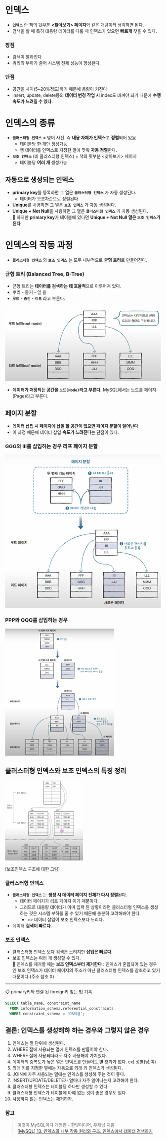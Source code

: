 # 인덱스
- **`인덱스`** 란 책의 뒷부분 **<찾아보기> 페이지**와 같은 개념이라 생각하면 된다.
- 검색을 할 때 특히 대용량 데이터를 다룰 때 인덱스가 있으면 **빠르게** 찾을 수 있다.

### 장점
- 검색이 빨라진다
- 쿼리의 부하가 줄어 시스템 전체 성능이 향상된다.

### 단점
- 공간을 차지(5~20%정도)하기 때문에 용량이 커진다
- insert, update, delete등의 **데이터 변경 작업 시** index도 바껴야 되기 때문에 **수행 속도가 느려질 수 있다.**

# 인덱스의 종류
- **`클러스터형 인덱스`** = 영어 사전. 즉 **내용 자체가 인덱스**고 **정렬**되어 있음
  - 테이블당 한 개만 생성가능
  - 행 데이터를 인덱스로 지정한 열에 맞춰 **자동 정렬**한다.
- **`보조 인덱스`** (비 클러스터형 인덱스) = 책의 뒷부분 <찾아보기> 페이지
  - 테이블당 **여러 개** 생성가능

## 자동으로 생성되는 인덱스
- **primary key**를 등록하면 그 열은 **`클러스터형 인덱스`** 가 자동 생성된다.
  - 데이터가 오름차순으로 정렬된다.
- **Unique**를 사용하면 그 열은 **`보조 인덱스`** 가 자동 생성된다.
- **Unique + Not Null**을 사용하면 그 열은 **`클러스터형 인덱스`** 가 자동 생성된다.<br/>
:mag_right: 하지만 **primary key**가 테이블에 있다면 **Unique + Not Null 열은 `보조 인덱스`가 된다**

# 인덱스의 작동 과정
- **`클러스터형 인덱스`** 와 **`보조 인덱스`** 는 모두 내부적으로 **균형 트리**로 만들어진다.

### 균형 트리 (Balanced Tree, B-Tree)
- 균형 트리는 **데이터를 검색하는 데 효율적**으로 이루어져 있다.
- 뿌리 - 줄기 - 잎 을
- **`루트`** - **`중간`** - **`리프`** 라고 부른다.
<img src="img/bTree1.png" />

- **데이터가 저장되는 공간을 `노드(Node)`라고 부른다.** MySQL에서는 노드를 페이지(Page)라고 부른다.
## 페이지 분할
- **데이터 삽입 시 페이지에 삽일 할 공간이 없으면 페이지 분할이 일어난다**
- 이 과정 때문에 데이터 삽입 **속도가 느려진다**는 단점이 있다.
### GGG와 III를 삽입하는 경우 리프 페이지 분할
<img src="img/bTree2.png" />

### PPP와 QQQ를 삽입하는 경우
<img src="img/bTree3.png" style="width:70%" />

## 클러스터형 인덱스와 보조 인덱스의 특징 정리
<img src="img/index.png" style="width:50%"/>

[보조인덱스 구조에 대한 그림]

### 클러스터형 인덱스
- **`클러스터형 인덱스`** 는 **생성 시 데이터 페이지 전체가 다시 정렬**된다.
  - 데이터 페이지가 리프 페이지 이기 때문이다.
  - 그러므로 대용량 데이터가 이미 입력 된 상황이라면 클러스터형 인덱스를 생성하는 것은 시스템 부하를 줄 수 있기 때문에 충분히 고려해봐야 한다.
    - => 데이터 삽입이 보조 인덱스보다 느리다.
- 데이터 **검색이 빠르다.**

### 보조 인덱스
- 클러스터형 인덱스 보다 검색은 느리지만 **삽입은 빠르다.**
- 보조 인덱스는 여러 개 생성할 수 있다.<br/>
:mag_right: 인덱스를 제거할 때는 **보조 인덱스부터 제거한다** : 인덱스가 혼합되어 있는 경우엔 보조 인덱스가 데이터 페이지의 주소가 아닌 클러스터형 인덱스를 참조하고 있기 때문이다.(주소 참조 X)

---
:clipboard: primary키와 연결 된 foreign키 찾는 법 기록
```sql
SELECT table_name, constraint_name 
  FROM information_schema.referential_constraints
  WHERE constraint_schema = 'DB이름';
```

## 결론: 인덱스를 생성해햐 하는 경우와 그렇지 않은 경우
1. 인덱스는 열 단위에 생성된다.
2. WHERE 절에 사용되는 열에 인덱스를 만들어야 한다.
3. WHERE 절에 사용되더라도 자주 사용해야 가치있다.
4. 데이터의 중복도가 높은 열은 인덱스를 만들어도 별 효과가 없다. ex) 성별(남,여)
5. 외래 키를 지정한 열에는 자동으로 외래 키 인덱스가 생성된다.
6. JOIN에 자주 사용되는 열에는 인덱스를 생성해 주는 것이 좋다.
7. INSERT/UPDATE/DELETE가 얼마나 자주 일어나는지 고려해야 한다.
8. 클러스터형 인덱스는 테이블당 하나만 생성할 수 있다.
9. 클러스터형 인덱스가 테이블에 아예 없는 것이 좋은 경우도 있다.
10. 사용하지 않는 인덱스는 제거하자.

### 참고
> 이것이 MySQL이다 개정판 - 한빛미디어, 우재남 지음  
> [[MySQL] 13. 인덱스의 내부 작동 원리와 구조, 인덱스에서 데이터 검색하기](https://daegwonkim.tistory.com/177)